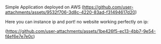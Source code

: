 Simple Application deployed on AWS
(https://github.com/user-attachments/assets/9532f706-3d8c-4220-83ad-f31494617d20)

Here you can instance ip and port! no website working perfectly on ip:

(https://github.com/user-attachments/assets/1be426f5-ec13-4bb7-9e54-f4ef6e7e7e0c)

